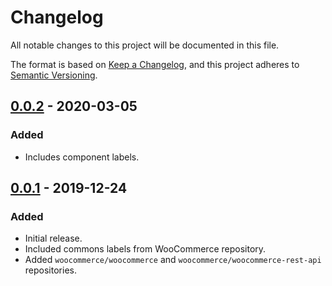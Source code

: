 # Changelog
All notable changes to this project will be documented in this file.

The format is based on [Keep a Changelog](https://keepachangelog.com/en/1.0.0/),
and this project adheres to [Semantic Versioning](https://semver.org/spec/v2.0.0.html).

## [0.0.2] - 2020-03-05
### Added
- Includes component labels.

## [0.0.1] - 2019-12-24
### Added
- Initial release.
- Included commons labels from WooCommerce repository.
- Added `woocommerce/woocommerce` and `woocommerce/woocommerce-rest-api` repositories.

[Unreleased]: https://github.com/woocommerce/woocommerce-github-sync-labels/compare/0.0.2...HEAD
[0.0.2]: https://github.com/woocommerce/woocommerce-github-sync-labels/compare/0.0.1...0.0.2
[0.0.1]: https://github.com/woocommerce/woocommerce-github-sync-labels/releases/tag/0.0.1
